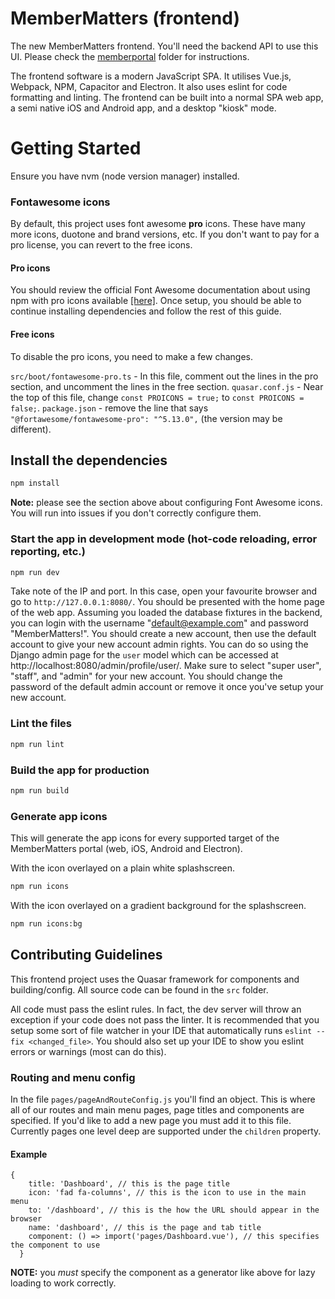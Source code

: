 # MemberMatters (frontend)

The new MemberMatters frontend. You'll need the backend API to use this UI. Please check the [memberportal](/memberportal) folder for instructions.

The frontend software is a modern JavaScript SPA. It utilises Vue.js, Webpack, NPM, Capacitor and Electron. It also uses eslint for code formatting and linting.
The frontend can be built into a normal SPA web app, a semi native iOS and Android app, and a desktop "kiosk" mode.

# Getting Started

Ensure you have nvm (node version manager) installed.

### Fontawesome icons
By default, this project uses font awesome **pro** icons. These have many more icons, duotone and brand versions, etc. If you don't want to pay for a pro license, you can revert to the free icons.

#### Pro icons
You should review the official Font Awesome documentation about using npm with pro icons available [[here]](https://fontawesome.com/how-to-use/on-the-web/setup/using-package-managers#installing-pro). Once setup, you should be able to continue installing dependencies and follow the rest of this guide.

#### Free icons
To disable the pro icons, you need to make a few changes.

`src/boot/fontawesome-pro.ts` - In this file, comment out the lines in the pro section, and uncomment the lines in the free section.
`quasar.conf.js` - Near the top of this file, change `const PROICONS = true;` to `const PROICONS = false;`.
`package.json` - remove the line that says `"@fortawesome/fontawesome-pro": "^5.13.0",` (the version may be different).

## Install the dependencies
```bash
npm install
```

**Note:** please see the section above about configuring Font Awesome icons. You will run into issues if you don't correctly configure them.

### Start the app in development mode (hot-code reloading, error reporting, etc.)
```bash
npm run dev
```

Take note of the IP and port. In this case, open your favourite browser and go to `http://127.0.0.1:8080/`. You should 
be presented with the home page of the web app. Assuming you loaded the database fixtures in the backend, you can login with the username "default@example.com" and password 
"MemberMatters!". You should create a new account, then use the default account to give your new account admin rights. You can do so using the Django admin page for the `user` model which can be accessed at http://localhost:8080/admin/profile/user/. Make sure to select "super user", "staff", and "admin" for your new account. You should change the password of the default admin account or remove it once you've setup your new account.

### Lint the files
```bash
npm run lint
```

### Build the app for production
```bash
npm run build
```

### Generate app icons
This will generate the app icons for every supported target of the MemberMatters portal (web, iOS, Android and Electron).

With the icon overlayed on a plain white splashscreen.
```bash
npm run icons
```

With the icon overlayed on a gradient background for the splashscreen.
```bash
npm run icons:bg
```


## Contributing Guidelines
This frontend project uses the Quasar framework for components and building/config. All source code
can be found in the `src` folder.

All code must pass the eslint rules. In fact, the dev server will throw an exception if your code
does not pass the linter. It is recommended that you setup some sort of file watcher in your IDE
that automatically runs `eslint --fix <changed_file>`. You should also set up your IDE to show
you eslint errors or warnings (most can do this).

### Routing and menu config
In the file `pages/pageAndRouteConfig.js` you'll find an object. This is where all of our routes
and main menu pages, page titles and components are specified. If you'd like to add a new page you
must add it to this file. Currently pages one level deep are supported under the `children` property.

#### Example
```
{
    title: 'Dashboard', // this is the page title
    icon: 'fad fa-columns', // this is the icon to use in the main menu
    to: '/dashboard', // this is the how the URL should appear in the browser
    name: 'dashboard', // this is the page and tab title
    component: () => import('pages/Dashboard.vue'), // this specifies the component to use
  }
```

**NOTE:** you *must* specify the component as a generator like above for lazy loading to work correctly.
